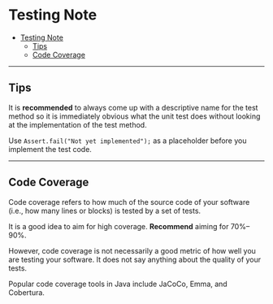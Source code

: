 # Testing Note

- [Testing Note](#testing-note)
  - [Tips](#tips)
  - [Code Coverage](#code-coverage)

---

## Tips

It is **recommended** to always come up with a descriptive name for the test method so it is immediately obvious what the unit test does without looking at the implementation of the test method.

Use `Assert.fail("Not yet implemented");` as a placeholder before you implement the test code.

---

## Code Coverage

Code coverage refers to how much of the source code of your software (i.e., how many lines or blocks) is tested by a set of tests.

It is a good idea to aim for high coverage. **Recommend** aiming for 70%–90%.

However, code coverage is not necessarily a good metric of how well you are testing your software. It does not say anything about the quality of your tests. 

Popular code coverage tools in Java include JaCoCo, Emma, and Cobertura. 